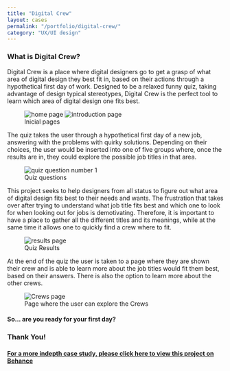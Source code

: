 ```yaml
---
title: "Digital Crew"
layout: cases
permalink: "/portfolio/digital-crew/"
category: "UX/UI design"
---
```


<article class="cases-container">
<div>
 <h3>What is Digital Crew?</h3>
 
 <p>Digital Crew is a place where digital designers go to get a grasp of what area of digital design they best fit in, based on their actions through a hypothetical first day of work. Designed to be a relaxed funny quiz, taking advantage of design typical stereotypes, Digital Crew is the perfect tool to learn which area of digital design one fits best.</p>


 <figure class="case-img-background">
 <img src="../../assets/images/crew1.png" alt="home page">
 <img src="../../assets/images/crew2.png" alt="introduction page">
 <figcaption>Inicial pages</figcaption>
 </figure>

 <p>The quiz takes the user through a hypothetical first day of a new job, answering with the problems with quirky solutions. Depending on their choices, the user would be inserted into one of five groups where, once the results are in, they could explore the possible job titles in that area.</p>

 <figure class="case-img-background">
 <img src="../../assets/images/crew3.png" alt="quiz question number 1">
 <figcaption>Quiz questions</figcaption>
 </figure>

 <p>This project seeks to help designers from all status to figure out what area of digital design fits best to their needs and wants. The frustration that takes over after trying to understand what job title fits best and which one to look for when looking out for jobs is demotivating. Therefore, it is important to have a place to gather all the different titles and its meanings, while at the same time it allows one to quickly find a crew where to fit.</p>

 <figure class="case-img-background">
 <img src="../../assets/images/crew4.png" alt="results page">
 <figcaption>Quiz Results</figcaption>
 </figure>

 <p>At the end of the quiz the user is taken to a page where they are shown their crew and is able to learn more about the job titles would fit them best, based on their answers. There is also the option to learn more about the other crews.</p>

 <figure class="case-img-background">
 <img src="../../assets/images/crew5.png" alt="Crews page">
 <figcaption>Page where the user can explore the Crews</figcaption>
 </figure>

 <h4 class="highlight-p">So... are you ready for your first day?</h4>
 </div>

 <h3>Thank You!</h3>
 <a class="gallery-link" href="https://www.behance.net/gallery/111318737/Digital-Crew-A-Quiz-for-Designers" target="_blank" title="link for project on behance"><h4>For a more indepth case study, please click here to view this project on Behance</h4></a>

</article>
